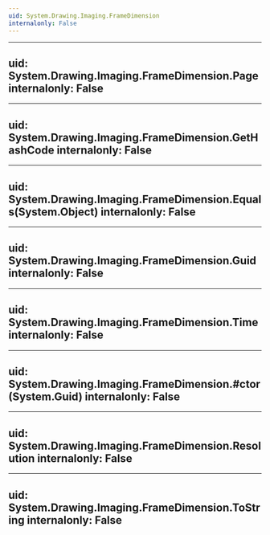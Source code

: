 ```yaml
---
uid: System.Drawing.Imaging.FrameDimension
internalonly: False
---
```


---
uid: System.Drawing.Imaging.FrameDimension.Page
internalonly: False
---

---
uid: System.Drawing.Imaging.FrameDimension.GetHashCode
internalonly: False
---

---
uid: System.Drawing.Imaging.FrameDimension.Equals(System.Object)
internalonly: False
---

---
uid: System.Drawing.Imaging.FrameDimension.Guid
internalonly: False
---

---
uid: System.Drawing.Imaging.FrameDimension.Time
internalonly: False
---

---
uid: System.Drawing.Imaging.FrameDimension.#ctor(System.Guid)
internalonly: False
---

---
uid: System.Drawing.Imaging.FrameDimension.Resolution
internalonly: False
---

---
uid: System.Drawing.Imaging.FrameDimension.ToString
internalonly: False
---
